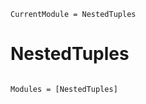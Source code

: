 ```@meta
CurrentModule = NestedTuples
```

# NestedTuples

```@index
```

```@autodocs
Modules = [NestedTuples]
```
